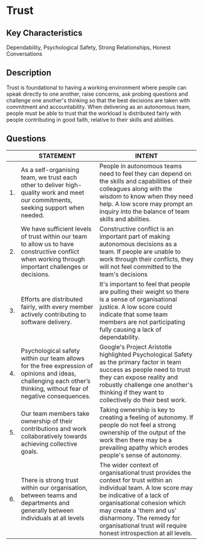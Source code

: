 # Trust


## Key Characteristics
Dependability, Psychological Safety, Strong Relationships, Honest Conversations

## Description
Trust is foundational to having a working environment where people can speak directly to one another, raise concerns, ask probing questions and challenge one another's thinking so that the best decisions are taken with commitment and accountability. When delivering as an autonomous team, people must be able to trust that the workload is distributed fairly with people contributing in good faith, relative to their skills and abilities.

## Questions
| | STATEMENT  	| INTENT  	|
|---	|---	|---	|
| 1. | As a self-organising team, we trust each other to deliver high-quality work and meet our commitments, seeking support when needed.	| People in autonomous teams need to feel they can depend on the skills and capabilities of their colleagues along with the wisdom to know when they need help. A low score may prompt an inquiry into the balance of team skills and abilities.	|
| 2. | We have sufficient levels of trust within our team to allow us to have constructive conflict when working through important challenges or decisions.	| Constructive conflict is an important part of making autonomous decisions as a team. If people are unable to work through their conflicts, they will not feel committed to the team's decisions	|
| 3. | Efforts are distributed fairly, with every member actively contributing to software delivery.	| It's important to feel that people are pulling their weight so there is a sense of organisational justice. A low score could indicate that some team members are not participating fully causing a lack of dependability. |
| 4. | Psychological safety within our team allows for the free expression of opinions and ideas, challenging each other’s thinking, without fear of negative consequences.	|	Google's Project Aristotle highlighted Psychological Safety as the primary factor in team success as people need to trust they can expose reality and robustly challenge one another's thinking if they want to collectively do their best work. |
| 5. | Our team members take ownership of their contributions and work collaboratively towards achieving collective goals. | Taking ownership is key to creating a feeling of autonomy. If people do not feel a strong ownership of the output of the work then there may be a prevailing apathy which erodes people's sense of autonomy. |
| 6. | There is strong trust within our organisation, between teams and departments and generally between individuals at all levels | The wider context of organisational trust provides the context for trust within an individual team. A low score may be indicative of a lack of organisational cohesion which may create a 'them and us' disharmony. The remedy for organisational trust will require honest introspection at all levels. |




